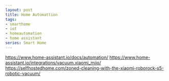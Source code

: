 ```yaml
---
layout: post
title: Home Automattion
tags:
- smarthome
- iot
- homeautomation
- home assistant
series: Smart Home
---
```


https://www.home-assistant.io/docs/automation/
https://www.home-assistant.io/integrations/vacuum.xiaomi_miio/
https://selfhostedhome.com/zoned-cleaning-with-the-xiaomi-roborock-s5-robotic-vacuum/

